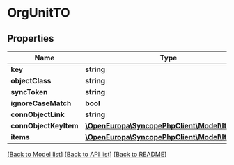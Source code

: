# OrgUnitTO

## Properties
Name | Type | Description | Notes
------------ | ------------- | ------------- | -------------
**key** | **string** |  | [optional] 
**objectClass** | **string** |  | [optional] 
**syncToken** | **string** |  | [optional] 
**ignoreCaseMatch** | **bool** |  | [optional] 
**connObjectLink** | **string** |  | [optional] 
**connObjectKeyItem** | [**\OpenEuropa\SyncopePhpClient\Model\ItemTO**](ItemTO.md) |  | [optional] 
**items** | [**\OpenEuropa\SyncopePhpClient\Model\ItemTO[]**](ItemTO.md) |  | [optional] 

[[Back to Model list]](../README.md#documentation-for-models) [[Back to API list]](../README.md#documentation-for-api-endpoints) [[Back to README]](../README.md)


